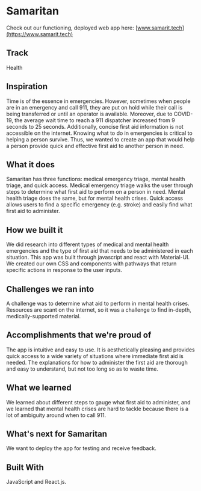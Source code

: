 # Samaritan

Check out our functioning, deployed web app here: [www.samarit.tech](https://www.samarit.tech)

## Track

Health

## Inspiration

Time is of the essence in emergencies. However, sometimes when people are in an emergency and call 911, they are put on hold while their call is being transferred or until an operator is available. Moreover, due to COVID-19, the average wait time to reach a 911 dispatcher increased from 9 seconds to 25 seconds. Additionally, concise first aid information is not accessible on the internet. Knowing what to do in emergencies is critical to helping a person survive. Thus, we wanted to create an app that would help a person provide quick and effective first aid to another person in need.

## What it does

Samaritan has three functions: medical emergency triage, mental health triage, and quick access. Medical emergency triage walks the user through steps to determine what first aid to perform on a person in need. Mental health triage does the same, but for mental health crises. Quick access allows users to find a specific emergency (e.g. stroke) and easily find what first aid to administer.

## How we built it

We did research into different types of medical and mental health emergencies and the type of first aid that needs to be administered in each situation. This app was built through javascript and react with Material-UI. We created our own CSS and components with pathways that return specific actions in response to the user inputs.

## Challenges we ran into

A challenge was to determine what aid to perform in mental health crises. Resources are scant on the internet, so it was a challenge to find in-depth, medically-supported material.

## Accomplishments that we're proud of

The app is intuitive and easy to use. It is aesthetically pleasing and provides quick access to a wide variety of situations where immediate first aid is needed. The explanations for how to administer the first aid are thorough and easy to understand, but not too long so as to waste time.

## What we learned

We learned about different steps to gauge what first aid to administer, and we learned that mental health crises are hard to tackle because there is a lot of ambiguity around when to call 911.

## What's next for Samaritan

We want to deploy the app for testing and receive feedback.

## Built With

JavaScript and React.js.
